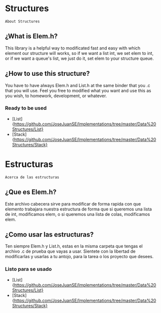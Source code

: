 # Structures
    About Structures

## ¿What is Elem.h?
This library is a helpful way to modificated fast and easy with which element our structure will works, so if we want a list int, we set elem to int, or if we want a queue's list, we just do it, set elem to your structure queue.

## ¿How to use this structure?
You have to have always Elem.h and List.h at the same binder that you .c that you will use. Feel you free to modified what you want and use this as you wish, to homework, development, or whatever.

### Ready to be used
* [List]{https://github.com/JoseJuanSE/Implementations/tree/master/Data%20Structures/List}
* [Stack]{https://github.com/JoseJuanSE/Implementations/tree/master/Data%20Structures/Stack}

# Estructuras
    Acerca de las estructuras

## ¿Que es Elem.h?
Este archivo cabecera sirve para modificar de forma rapida con que elemento trabajara nuestra estructura de forma que si queremos una lista de int, modificamos elem, o si queremos una lista de colas, modificamos elem.

## ¿Como usar las estructuras?
Ten siempre Elem.h y List.h, estas en la misma carpeta que tengas el archivo .c de prueba que vayas a usar. Sientete con la libertad de modificarlas y usarlas a tu antojo, para la tarea o los proyecto que desees.

### Listo para se usado
* [List]{https://github.com/JoseJuanSE/Implementations/tree/master/Data%20Structures/List}
* [Stack]{https://github.com/JoseJuanSE/Implementations/tree/master/Data%20Structures/Stack}
